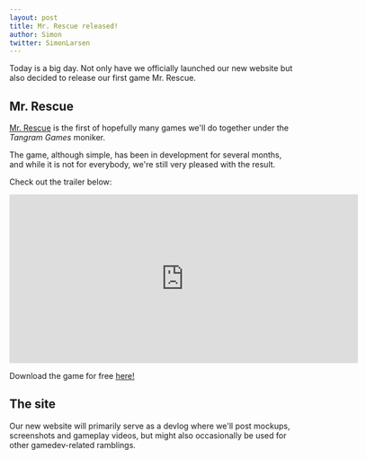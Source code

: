 ```yaml
---
layout: post
title: Mr. Rescue released!
author: Simon
twitter: SimonLarsen
---
```

Today is a big day. Not only have we officially launched our new website but also
decided to release our first game Mr. Rescue.

## Mr. Rescue ##

[Mr. Rescue](http://tangramgames.dk/games/mrrescue/) is the first of hopefully many games we'll do together under
the *Tangram Games* moniker. 

The game, although simple, has been in development for several months,
and while it is not for everybody, we're still very pleased with the result.

Check out the trailer below:

<iframe width="620" height="300" src="http://www.youtube.com/embed/5k7ctkHAURw" frameborder="0" allowfullscreen>
</iframe>

Download the game for free [here!](http://tangramgames.dk/games/mrrescue/)

## The site ##

Our new website will primarily serve as a devlog where we'll post
mockups, screenshots and gameplay videos, but might also occasionally be used for
other gamedev-related ramblings.
